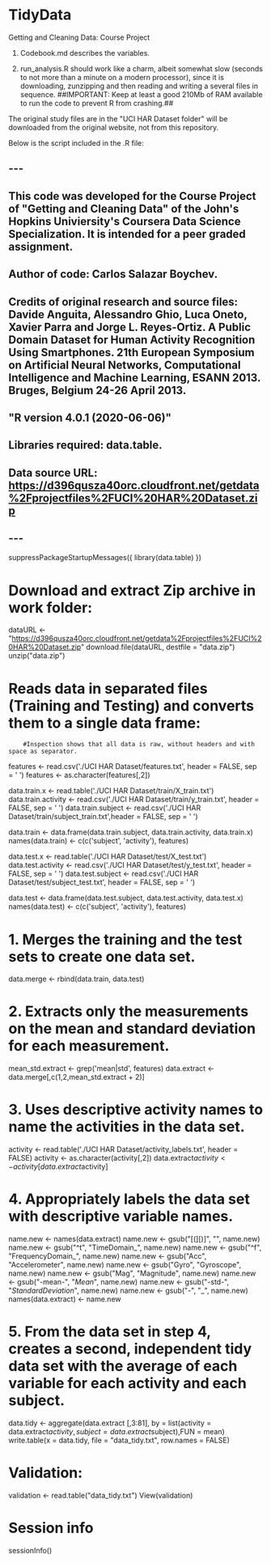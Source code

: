 # TidyData
Getting and Cleaning Data: Course Project

1. Codebook.md describes the variables.

2. run_analysis.R should work like a charm, albeit somewhat slow (seconds to not more than a minute on a modern processor), since it is downloading, zunzipping and then reading and writing a several files in sequence.
##IMPORTANT: Keep at least a good 210Mb of RAM available to run the code to prevent R from crashing.##

The original study files are in the "UCI HAR Dataset folder" will be downloaded from the original website, not from this repository.

Below is the script included in the .R file:

## ---
## This code was developed for the Course Project of "Getting and Cleaning Data" of the John's Hopkins Univiersity's Coursera Data Science Specialization. It is intended for a peer graded assignment.
## Author of code: Carlos Salazar Boychev.
## Credits of original research and source files: Davide Anguita, Alessandro Ghio, Luca Oneto, Xavier Parra and Jorge L. Reyes-Ortiz. A Public Domain Dataset for Human Activity Recognition Using Smartphones. 21th European Symposium on Artificial Neural Networks, Computational Intelligence and Machine Learning, ESANN 2013. Bruges, Belgium 24-26 April 2013. 
## "R version 4.0.1 (2020-06-06)"
## Libraries required: data.table.
## Data source URL: https://d396qusza40orc.cloudfront.net/getdata%2Fprojectfiles%2FUCI%20HAR%20Dataset.zip
## ---

suppressPackageStartupMessages({
        library(data.table)
})

# Download and extract Zip archive in work folder:
dataURL <- "https://d396qusza40orc.cloudfront.net/getdata%2Fprojectfiles%2FUCI%20HAR%20Dataset.zip"
download.file(dataURL, destfile = "data.zip")
unzip("data.zip")

# Reads data in separated files (Training and Testing) and converts them to a single data frame:
        #Inspection shows that all data is raw, without headers and with space as separator.
features <- read.csv('./UCI HAR Dataset/features.txt', header = FALSE, sep = ' ')
features <- as.character(features[,2])

data.train.x <- read.table('./UCI HAR Dataset/train/X_train.txt')
data.train.activity <- read.csv('./UCI HAR Dataset/train/y_train.txt', header = FALSE, sep = ' ')
data.train.subject <- read.csv('./UCI HAR Dataset/train/subject_train.txt',header = FALSE, sep = ' ')

data.train <-  data.frame(data.train.subject, data.train.activity, data.train.x)
names(data.train) <- c(c('subject', 'activity'), features)

data.test.x <- read.table('./UCI HAR Dataset/test/X_test.txt')
data.test.activity <- read.csv('./UCI HAR Dataset/test/y_test.txt', header = FALSE, sep = ' ')
data.test.subject <- read.csv('./UCI HAR Dataset/test/subject_test.txt', header = FALSE, sep = ' ')

data.test <-  data.frame(data.test.subject, data.test.activity, data.test.x)
names(data.test) <- c(c('subject', 'activity'), features)

# 1. Merges the training and the test sets to create one data set.
data.merge <- rbind(data.train, data.test)

# 2. Extracts only the measurements on the mean and standard deviation for each measurement.
mean_std.extract <- grep('mean|std', features)
data.extract <- data.merge[,c(1,2,mean_std.extract + 2)]

# 3. Uses descriptive activity names to name the activities in the data set.
activity <- read.table('./UCI HAR Dataset/activity_labels.txt', header = FALSE)
activity <- as.character(activity[,2])
data.extract$activity <- activity[data.extract$activity]

# 4. Appropriately labels the data set with descriptive variable names.
name.new <- names(data.extract)
name.new <- gsub("[(][)]", "", name.new)
name.new <- gsub("^t", "TimeDomain_", name.new)
name.new <- gsub("^f", "FrequencyDomain_", name.new)
name.new <- gsub("Acc", "Accelerometer", name.new)
name.new <- gsub("Gyro", "Gyroscope", name.new)
name.new <- gsub("Mag", "Magnitude", name.new)
name.new <- gsub("-mean-", "_Mean_", name.new)
name.new <- gsub("-std-", "_StandardDeviation_", name.new)
name.new <- gsub("-", "_", name.new)
names(data.extract) <- name.new

# 5. From the data set in step 4, creates a second, independent tidy data set with the average of each variable for each activity and each subject.
data.tidy <- aggregate(data.extract [,3:81], by = list(activity = data.extract$activity, subject = data.extract$subject),FUN = mean)
write.table(x = data.tidy, file = "data_tidy.txt", row.names = FALSE)

# Validation:
validation <- read.table("data_tidy.txt")
View(validation)

# Session info
sessionInfo()

